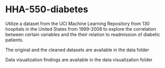 # HHA-550-diabetes

Utilize a dataset from the UCI Machine Learning Repository from 130 hospitals in the United States from 1999-2008 to explore the correlation between certain variables and the their relation to readmission of diabetic patients.

The original and the cleaned datasets are available in the data folder


Data visualization findings are available in the data visualization folder
